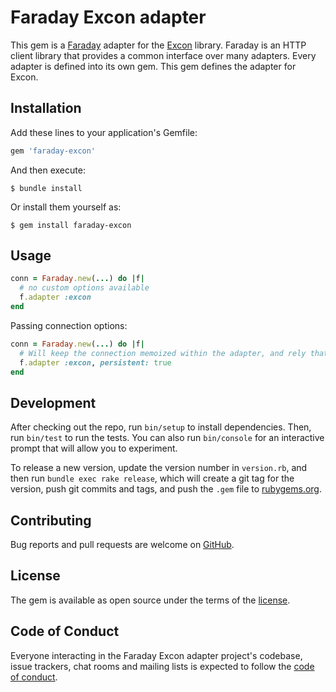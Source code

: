 # Faraday Excon adapter

This gem is a [Faraday][faraday] adapter for the [Excon][excon] library.
Faraday is an HTTP client library that provides a common interface over many adapters.
Every adapter is defined into its own gem. This gem defines the adapter for Excon.

## Installation

Add these lines to your application's Gemfile:

```ruby
gem 'faraday-excon'
```

And then execute:

    $ bundle install

Or install them yourself as:

    $ gem install faraday-excon

## Usage

```ruby
conn = Faraday.new(...) do |f|
  # no custom options available
  f.adapter :excon
end
```

Passing connection options:
```ruby
conn = Faraday.new(...) do |f|
  # Will keep the connection memoized within the adapter, and rely that flag to excon
  f.adapter :excon, persistent: true
end
```

## Development

After checking out the repo, run `bin/setup` to install dependencies. Then, run `bin/test` to run the tests. You can also run `bin/console` for an interactive prompt that will allow you to experiment.

To release a new version, update the version number in `version.rb`, and then run `bundle exec rake release`, which will create a git tag for the version, push git commits and tags, and push the `.gem` file to [rubygems.org](rubygems).

## Contributing

Bug reports and pull requests are welcome on [GitHub][repo].

## License

The gem is available as open source under the terms of the [license][license].

## Code of Conduct

Everyone interacting in the Faraday Excon adapter project's codebase, issue trackers, chat rooms and mailing lists is expected to follow the [code of conduct][code-of-conduct].

[faraday]: https://github.com/excon/faraday
[faraday-website]: https://lostisland.github.io/faraday
[excon]: https://github.com/excon/excon
[rubygems]: https://rubygems.org
[repo]: https://github.com/excon/faraday-excon
[license]: https://github.com/excon/faraday-excon/blob/main/LICENSE.md
[code-of-conduct]: https://github.com/excon/faraday-excon/blob/main/CODE_OF_CONDUCT.md
